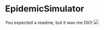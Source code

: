 # EpidemicSimulator
You expected a readme, but it was me DIO!
<img src ="https://i.ytimg.com/vi/HaGkk60kcjQ/maxresdefault.jpg">

